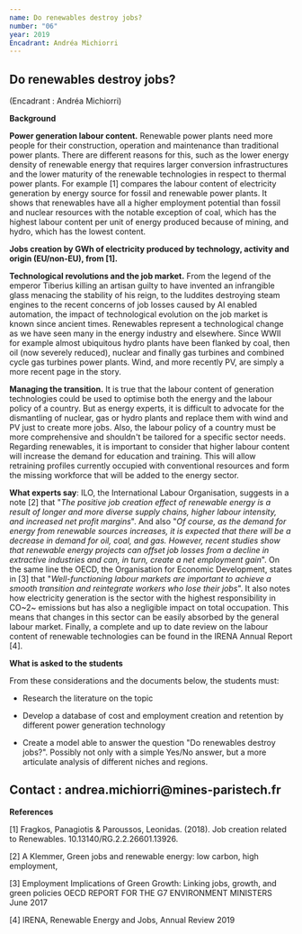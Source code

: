 ```yaml
---
name: Do renewables destroy jobs? 
number: "06"
year: 2019
Encadrant: Andréa Michiorri
---
```

## Do renewables destroy jobs?

(Encadrant : Andréa Michiorri)

**Background**

**Power generation labour content.** Renewable power plants need more
people for their construction, operation and maintenance than
traditional power plants. There are different reasons for this, such as
the lower energy density of renewable energy that requires larger
conversion infrastructures and the lower maturity of the renewable
technologies in respect to thermal power plants. For example \[1\]
compares the labour content of electricity generation by energy source
for fossil and renewable power plants. It shows that renewables have all
a higher employment potential than fossil and nuclear resources with the
notable exception of coal, which has the highest labour content per unit
of energy produced because of mining, and hydro, which has the lowest
content.


**Jobs creation by GWh of electricity produced by technology, activity
and origin (EU/non-EU), from \[1\].**

**Technological revolutions and the job market.** From the legend of the
emperor Tiberius killing an artisan guilty to have invented an
infrangible glass menacing the stability of his reign, to the luddites
destroying steam engines to the recent concerns of job losses caused by
AI enabled automation, the impact of technological evolution on the job
market is known since ancient times. Renewables represent a
technological change as we have seen many in the energy industry and
elsewhere. Since WWII for example almost ubiquitous hydro plants have
been flanked by coal, then oil (now severely reduced), nuclear and
finally gas turbines and combined cycle gas turbines power plants. Wind,
and more recently PV, are simply a more recent page in the story.

**Managing the transition.** It is true that the labour content of
generation technologies could be used to optimise both the energy and
the labour policy of a country. But as energy experts, it is difficult
to advocate for the dismantling of nuclear, gas or hydro plants and
replace them with wind and PV just to create more jobs. Also, the labour
policy of a country must be more comprehensive and shouldn't be tailored
for a specific sector needs. Regarding renewables, it is important to
consider that higher labour content will increase the demand for
education and training. This will allow retraining profiles currently
occupied with conventional resources and form the missing workforce that
will be added to the energy sector.

**What experts say**: ILO, the International Labour Organisation,
suggests in a note \[2\] that "*The positive job creation effect of
renewable energy is a result of longer and more diverse supply chains,
higher labour intensity, and increased net profit margins*". And also
"*Of course, as the demand for energy from renewable sources increases,
it is expected that there will be a decrease in demand for oil, coal,
and gas. However, recent studies show that renewable energy projects can
offset job losses from a decline in extractive industries and can, in
turn, create a net employment gain*". On the same line the OECD, the
Organisation for Economic Development, states in \[3\] that
"*Well-functioning labour markets are important to achieve a smooth
transition and reintegrate workers who lose their jobs*". It also notes
how electricity generation is the sector with the highest responsibility
in CO~2~ emissions but has also a negligible impact on total occupation.
This means that changes in this sector can be easily absorbed by the
general labour market. Finally, a complete and up to date review on the
labour content of renewable technologies can be found in the IRENA
Annual Report \[4\].

**What is asked to the students**

From these considerations and the documents below, the students must:

-   Research the literature on the topic

-   Develop a database of cost and employment creation and retention by
    different power generation technology

-   Create a model able to answer the question "Do renewables destroy
    jobs?". Possibly not only with a simple Yes/No answer, but a more
    articulate analysis of different niches and regions.

## Contact : andrea.michiorri\@mines-paristech.fr

**References**

\[1\] Fragkos, Panagiotis & Paroussos, Leonidas. (2018). Job creation
related to Renewables. 10.13140/RG.2.2.26601.13926.

\[2\] A Klemmer, Green jobs and renewable energy: low carbon, high
employment,

\[3\] Employment Implications of Green Growth: Linking jobs, growth, and
green policies OECD REPORT FOR THE G7 ENVIRONMENT MINISTERS June 2017

\[4\] IRENA, Renewable Energy and Jobs, Annual Review 2019
